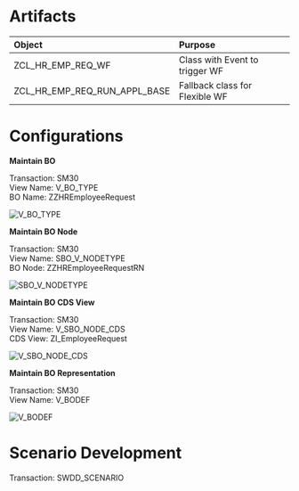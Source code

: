 # Artifacts

| Object                           | Purpose                               |
| :------------------------------- | :------------------------------------ |
| ZCL_HR_EMP_REQ_WF                | Class with Event to trigger WF        |
| ZCL_HR_EMP_REQ_RUN_APPL_BASE     | Fallback class for Flexible WF        |


# Configurations

**Maintain BO**

Transaction: SM30 </br>
View Name: V_BO_TYPE </br>
BO Name: ZZHREmployeeRequest </br>

![V_BO_TYPE](https://github.com/zvikesh/flexible-workflow/assets/108741639/1f9ec770-6960-4e39-92ea-bfadde4d4708)

**Maintain BO Node**

Transaction: SM30 </br>
View Name: SBO_V_NODETYPE </br>
BO Node: ZZHREmployeeRequestRN </br>

![SBO_V_NODETYPE](https://github.com/zvikesh/flexible-workflow/assets/108741639/32fdd286-4169-4ed3-92ea-6942dc197d5e)

**Maintain BO CDS View**

Transaction: SM30 </br>
View Name: V_SBO_NODE_CDS </br>
CDS View: ZI_EmployeeRequest </br>

![V_SBO_NODE_CDS](https://github.com/zvikesh/flexible-workflow/assets/108741639/158b1116-e0f2-4dc7-a5e9-43bdf13adbe4)

**Maintain BO Representation**

Transaction: SM30 </br>
View Name: V_BODEF </br>

![V_BODEF](https://github.com/zvikesh/flexible-workflow/assets/108741639/d2cc4e16-c1da-496c-a69f-64fa8734de09)

# Scenario Development

Transaction: SWDD_SCENARIO



